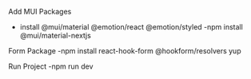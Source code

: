Add MUI Packages

- install @mui/material @emotion/react @emotion/styled
  -npm install @mui/material-nextjs

Form Package
-npm install react-hook-form @hookform/resolvers yup

Run Project
-npm run dev
